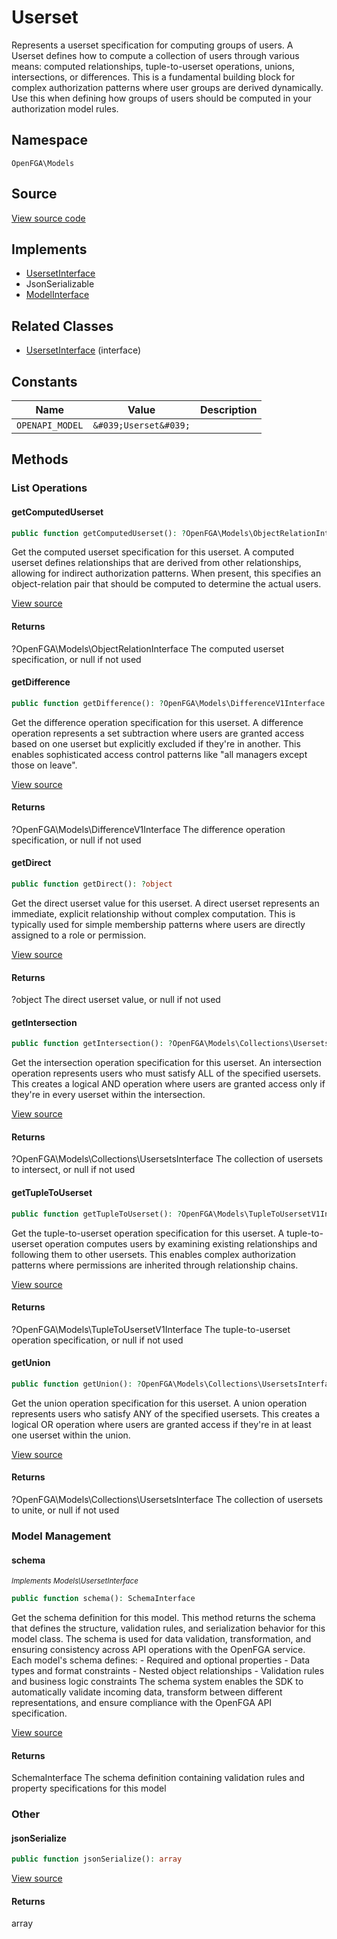 # Userset

Represents a userset specification for computing groups of users. A Userset defines how to compute a collection of users through various means: computed relationships, tuple-to-userset operations, unions, intersections, or differences. This is a fundamental building block for complex authorization patterns where user groups are derived dynamically. Use this when defining how groups of users should be computed in your authorization model rules.

## Namespace
`OpenFGA\Models`

## Source
[View source code](https://github.com/evansims/openfga-php/blob/main/src/Models/Userset.php)

## Implements
* [UsersetInterface](UsersetInterface.md)
* JsonSerializable
* [ModelInterface](ModelInterface.md)

## Related Classes
* [UsersetInterface](Models/UsersetInterface.md) (interface)

## Constants
| Name | Value | Description |
|------|-------|-------------|
| `OPENAPI_MODEL` | `&#039;Userset&#039;` |  |


## Methods

                                                                                                                                    
### List Operations
#### getComputedUserset


```php
public function getComputedUserset(): ?OpenFGA\Models\ObjectRelationInterface
```

Get the computed userset specification for this userset. A computed userset defines relationships that are derived from other relationships, allowing for indirect authorization patterns. When present, this specifies an object-relation pair that should be computed to determine the actual users.

[View source](https://github.com/evansims/openfga-php/blob/main/src/Models/Userset.php#L70)


#### Returns
?OpenFGA\Models\ObjectRelationInterface
 The computed userset specification, or null if not used

#### getDifference


```php
public function getDifference(): ?OpenFGA\Models\DifferenceV1Interface
```

Get the difference operation specification for this userset. A difference operation represents a set subtraction where users are granted access based on one userset but explicitly excluded if they&#039;re in another. This enables sophisticated access control patterns like &quot;all managers except those on leave&quot;.

[View source](https://github.com/evansims/openfga-php/blob/main/src/Models/Userset.php#L79)


#### Returns
?OpenFGA\Models\DifferenceV1Interface
 The difference operation specification, or null if not used

#### getDirect


```php
public function getDirect(): ?object
```

Get the direct userset value for this userset. A direct userset represents an immediate, explicit relationship without complex computation. This is typically used for simple membership patterns where users are directly assigned to a role or permission.

[View source](https://github.com/evansims/openfga-php/blob/main/src/Models/Userset.php#L88)


#### Returns
?object
 The direct userset value, or null if not used

#### getIntersection


```php
public function getIntersection(): ?OpenFGA\Models\Collections\UsersetsInterface
```

Get the intersection operation specification for this userset. An intersection operation represents users who must satisfy ALL of the specified usersets. This creates a logical AND operation where users are granted access only if they&#039;re in every userset within the intersection.

[View source](https://github.com/evansims/openfga-php/blob/main/src/Models/Userset.php#L97)


#### Returns
?OpenFGA\Models\Collections\UsersetsInterface
 The collection of usersets to intersect, or null if not used

#### getTupleToUserset


```php
public function getTupleToUserset(): ?OpenFGA\Models\TupleToUsersetV1Interface
```

Get the tuple-to-userset operation specification for this userset. A tuple-to-userset operation computes users by examining existing relationships and following them to other usersets. This enables complex authorization patterns where permissions are inherited through relationship chains.

[View source](https://github.com/evansims/openfga-php/blob/main/src/Models/Userset.php#L106)


#### Returns
?OpenFGA\Models\TupleToUsersetV1Interface
 The tuple-to-userset operation specification, or null if not used

#### getUnion


```php
public function getUnion(): ?OpenFGA\Models\Collections\UsersetsInterface
```

Get the union operation specification for this userset. A union operation represents users who satisfy ANY of the specified usersets. This creates a logical OR operation where users are granted access if they&#039;re in at least one userset within the union.

[View source](https://github.com/evansims/openfga-php/blob/main/src/Models/Userset.php#L115)


#### Returns
?OpenFGA\Models\Collections\UsersetsInterface
 The collection of usersets to unite, or null if not used

### Model Management
#### schema

*<small>Implements Models\UsersetInterface</small>*  

```php
public function schema(): SchemaInterface
```

Get the schema definition for this model. This method returns the schema that defines the structure, validation rules, and serialization behavior for this model class. The schema is used for data validation, transformation, and ensuring consistency across API operations with the OpenFGA service. Each model&#039;s schema defines: - Required and optional properties - Data types and format constraints - Nested object relationships - Validation rules and business logic constraints The schema system enables the SDK to automatically validate incoming data, transform between different representations, and ensure compliance with the OpenFGA API specification.

[View source](https://github.com/evansims/openfga-php/blob/main/src/Models/ModelInterface.php#L52)


#### Returns
SchemaInterface
 The schema definition containing validation rules and property specifications for this model

### Other
#### jsonSerialize


```php
public function jsonSerialize(): array
```


[View source](https://github.com/evansims/openfga-php/blob/main/src/Models/Userset.php#L124)


#### Returns
array

